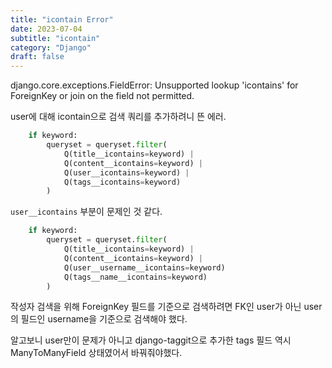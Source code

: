 ```yaml
---
title: "icontain Error"
date: 2023-07-04
subtitle: "icontain"
category: "Django"
draft: false
---
```


django.core.exceptions.FieldError: Unsupported lookup 'icontains' for ForeignKey or join on the field not permitted.

user에 대해 icontain으로 검색 쿼리를 추가하려니 뜬 에러.

```python
    if keyword:
        queryset = queryset.filter(
            Q(title__icontains=keyword) |
            Q(content__icontains=keyword) |
            Q(user__icontains=keyword) |
            Q(tags__icontains=keyword)
        )
```

`user__icontains` 부분이 문제인 것 같다.

```python
    if keyword:
        queryset = queryset.filter(
            Q(title__icontains=keyword) |
            Q(content__icontains=keyword) |
            Q(user__username__icontains=keyword)
            Q(tags__name__icontains=keyword)
        )
```

작성자 검색을 위해 ForeignKey 필드를 기준으로 검색하려면 FK인 user가 아닌 user의 필드인 username을 기준으로 검색해야 했다.

알고보니 user만이 문제가 아니고 django-taggit으로 추가한 tags 필드 역시 ManyToManyField 상태였어서 바꿔줘야했다.
